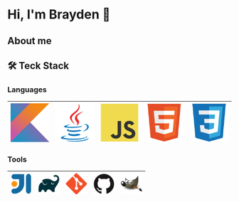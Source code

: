 # Hi, I'm Brayden 👋

## About me



## 🛠 Teck Stack

### Languages

|![](/images/kotlin.svg)|![](/images/java.svg)|![](./images/javascript.svg)|![](./images/html.svg)|![](./images/css.svg)|
|---|---|---|---|---|

### Tools

|[<img src="./images/intellij.svg" width="48">](https://www.jetbrains.com/idea/)|[<img src="./images/gradle.svg" width="48">](https://gradle.org)|[<img src="./images/git.svg" width="48">](https://git-scm.com)|[<img src="./images/github.svg" width="48">](https://github.com)|[<img src="./images/gimp.svg" width="48">](https://www.gimp.org)|
|---|---|---|---|---|